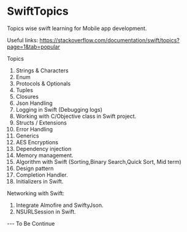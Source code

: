 # SwiftTopics
Topics wise swift learning for Mobile app development.

Useful links:
https://stackoverflow.com/documentation/swift/topics?page=1&tab=popular

Topics
1. Strings & Characters
2. Enum
3. Protocols & Optionals
4. Tuples
5. Closures
6. Json Handling
7. Logging in Swift (Debugging logs)
8. Working with C/Objective class in Swift project.
9. Structs / Extensions
10. Error Handling
11. Generics
12. AES Encryptions
13. Dependency injection
14. Memory management.
15. Algorithm with Swift (Sorting,Binary Search,Quick Sort, Mid term)
16. Design pattern
17. Completion Handler.
18. Initializers in Swift.

Networking with Swift:
1. Integrate Almofire and SwiftyJson.
2. NSURLSession in Swift.

--- To Be Continue
